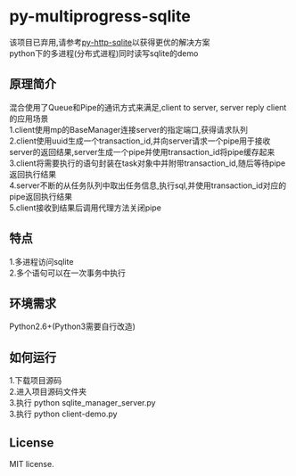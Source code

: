 py-multiprogress-sqlite
===
  该项目已弃用,请参考[py-http-sqlite][0]以获得更优的解决方案  
  python下的多进程(分布式进程)同时读写sqlite的demo  
  
原理简介
----
  混合使用了Queue和Pipe的通讯方式来满足,client to server, server reply client的应用场景  
  1.client使用mp的BaseManager连接server的指定端口,获得请求队列  
  2.client使用uuid生成一个transaction_id,并向server请求一个pipe用于接收server的返回结果,server生成一个pipe并使用transaction_id将pipe缓存起来  
  3.client将需要执行的语句封装在task对象中并附带transaction_id,随后等待pipe返回执行结果  
  4.server不断的从任务队列中取出任务信息,执行sql,并使用transaction_id对应的pipe返回执行结果  
  5.client接收到结果后调用代理方法关闭pipe  
  
特点
---
  1.多进程访问sqlite  
  2.多个语句可以在一次事务中执行  
  
环境需求
---
  Python2.6+(Python3需要自行改造)  
  
如何运行
---
  1.下载项目源码  
  2.进入项目源码文件夹  
  3.执行 python sqlite_manager_server.py  
  3.执行 python client-demo.py  
  
License
---
  MIT license.

[0]: https://github.com/xm0625/py-http-sqlite
